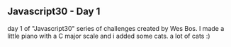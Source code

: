 ## Javascript30 - Day 1

 day 1 of "Javascript30" series of challenges created by Wes Bos. I made a little piano with a C major scale and i added some cats. a lot of cats :)
